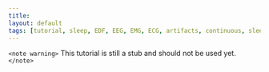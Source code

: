 ```yaml
---
title:
layout: default
tags: [tutorial, sleep, EDF, EEG, EMG, ECG, artifacts, continuous, sleep-spindles, slow-waves]
---
```


`<note warning>`
This tutorial is still a stub and should not be used yet.`</note>`
